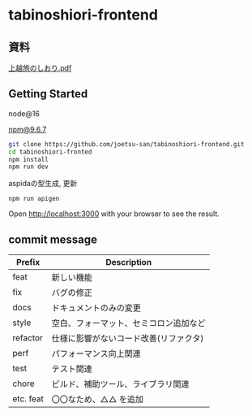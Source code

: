 # tabinoshiori-frontend

## 資料
[上越旅のしおり.pdf](https://github.com/joetsu-san/tabinoshiori-frontend/files/12037197/default.pdf)

## Getting Started

node@16

npm@9.6.7

```bash
git clone https://github.com/joetsu-san/tabinoshiori-frontend.git
cd tabinoshiori-fronted
npm install
npm run dev
```

aspidaの型生成, 更新
```
npm run apigen
```

Open [http://localhost:3000](http://localhost:3000) with your browser to see the result.

## commit message

| Prefix    | Description                            |
| --------- | -------------------------------------- |
| feat      | 新しい機能                             |
| fix       | バグの修正                             |
| docs      | ドキュメントのみの変更                 |
| style     | 空白、フォーマット、セミコロン追加など |
| refactor  | 仕様に影響がないコード改善(リファクタ) |
| perf      | パフォーマンス向上関連                 |
| test      | テスト関連                             |
| chore     | ビルド、補助ツール、ライブラリ関連     |
| etc. feat | 〇〇なため、△△ を追加                  |
